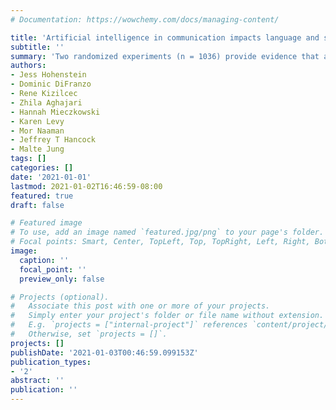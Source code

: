 ```yaml
---
# Documentation: https://wowchemy.com/docs/managing-content/

title: 'Artificial intelligence in communication impacts language and social relationships'
subtitle: ''
summary: 'Two randomized experiments (n = 1036) provide evidence that a commercially deployed AI changes how people interact with and perceive one another in pro-social and anti-social ways. We find that even though AI can increase communication efficiency and improve interpersonal perceptions, it risks changing users’ language production and continues to be viewed negatively. [(PDF - arXiv)](https://arxiv.org/pdf/2102.05756.pdf)'
authors:
- Jess Hohenstein
- Dominic DiFranzo
- Rene Kizilcec
- Zhila Aghajari
- Hannah Mieczkowski
- Karen Levy
- Mor Naaman
- Jeffrey T Hancock
- Malte Jung
tags: []
categories: []
date: '2021-01-01'
lastmod: 2021-01-02T16:46:59-08:00
featured: true
draft: false

# Featured image
# To use, add an image named `featured.jpg/png` to your page's folder.
# Focal points: Smart, Center, TopLeft, Top, TopRight, Left, Right, BottomLeft, Bottom, BottomRight.
image:
  caption: ''
  focal_point: ''
  preview_only: false

# Projects (optional).
#   Associate this post with one or more of your projects.
#   Simply enter your project's folder or file name without extension.
#   E.g. `projects = ["internal-project"]` references `content/project/deep-learning/index.md`.
#   Otherwise, set `projects = []`.
projects: []
publishDate: '2021-01-03T00:46:59.099153Z'
publication_types:
- '2'
abstract: ''
publication: ''
---
```

